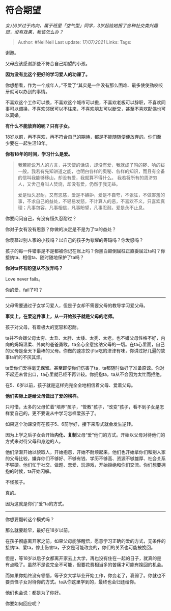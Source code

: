 # 符合期望
*女儿6岁过于内向，属于班里「空气型」同学，3岁起给她报了各种社交类兴趣班，没有效果，我该怎么办？*


> Author: #NellNell 
Last update: *17/07/2021* 
Links:
Tags: 
  

谢邀。

父母应该感谢那些不符合自己期望的小孩。

**因为没有比这个更好的学习爱人的功课了。**

你想想看，作为一个成年人，”不爱了“其实是一件没有那么困难、最多使使劲咬咬牙就可以办到的事情。

不喜欢这个工作可以换，不喜欢这个城市可以搬，不喜欢老板可以辞职，不喜欢同事可以调换，不喜欢邻居可以不往来，不喜欢朋友可以断交，甚至不喜欢配偶也可以离婚。

**有什么不能放弃的呢？只有子女。**

18岁以前，再不喜欢，再不符合自己的期待，都是不能随随便便放弃的。你们至少要在一起生活18年。

**你有18年的时间，学习什么是爱。**

> 我若能说万人的方言，并天使的话语，却没有爱，我就成了鸣的锣、响的钹一般。我若有先知讲道之能，也明白各样的奥秘、各样的知识，而且有全备的信叫我能够移山，却没有爱，我就算不得什么。 我若将所有的周济穷人，又舍己身叫人焚烧，却没有爱，仍然于我无益。  
>   
> 爱是恒久忍耐，又有恩慈，爱是不嫉妒，爱是不自夸，不张狂，不做害羞的事，不求自己的益处，不轻易发怒，不计算人的恶，不喜欢不义，只喜欢真理；凡事包容，凡事相信，凡事盼望，凡事忍耐。爱是永不止息。

你要问问自己，有没有恒久忍耐过？

你对子女有没有恩慈？你做的决定是不是为了ta的益处？

你羡慕过别人家的小孩吗？以自己的孩子为夸耀的筹码吗？你发怒吗？

孩子的每一件错事是不是都被你记在账上吗？你黑白颠倒屈枉正直委屈过ta吗？你接纳ta、相信ta、随时随地保护了ta吗？

**你对ta怀有盼望从不放弃吗？**

Love never fails。

你的爱，fail了吗？

---

父母需要通过子女学习爱人，但是子女却不需要父母的教导学习爱父母。

**事实上，在爱这件事上，从一开始孩子就是父母的老师。**

孩子对父母，有着极大的宽容和忍耐。

ta并不会嫌父母太穷、太丑、太胖、太矮、太秃、太老。也不嫌父母性格不好，内向的妈妈温柔、外向的爸爸勇敢。ta全心全意接纳父母的一切。在ta心里面，自己的父母是全天下最棒的父母。你做的速冻饺子ta吃的津津有味，你讲过好几遍的故事ta听的不厌其烦。

ta爱你们爱得毫无保留。甚至即便你们伤害了ta，ta都随时做好了准备原谅。你对不起还未曾出口，ta心里就已经不再计较。你拥抱ta，ta从不会因为太忙而拒绝。

在5、6岁以前，孩子就是这样完完全全地相信着父母、爱着父母。

**他们实际上是给父母做出了爱的榜样。**

只可惜，太多的父母忙着“培养”孩子，“管教”孩子，“改变”孩子，看不到子女是怎样爱自己的，更不要说从中学习怎样爱孩子了。

如果这个功课没有在孩子5、6前学好，接下来形式就会发生逆转。

因为上学之后子女会开始**内化、复制**父母“爱”他们的方式。开始以父母对待他们的方式来对待父母和身边的人。

他们渐渐开始以貌取人，开始抱怨，开始不耐烦起来。他们也开始拿你们和别人家的父母比较，嫌弃你们不够好、不够有钱、学历不够高、资源不够雄厚、社会关系不够硬。他们忙于社交、做题、恋爱、玩游戏，开始拒绝和你们交流。你们想要拥抱的时候，ta开始闪躲。

不怪孩子。

真的。

因为这就是你们“爱”ta的方式。

---

你想要翻转这个模式吗？

那么就要趁早，最好在18岁以前。

在孩子彻底离开家之前，如果父母能够醒悟，愿意学习正确的爱的方式，无条件的接纳ta、爱ta，停止伤害ta，子女是可能改变的，你们的关系也可能被挽回。

但是，等18岁以后子女都离开家去上大学，再也没有住在一起的日子，就真的是有点晚了。虽然不是说完全不可能，但要花费相当多的苦痛才可能有挽回的机会。

而如果你始终没有领悟，等子女大学毕业开始工作，你变老了，衰弱了。你就也不要责怪子女对待你的方式。ta从你这里学到的，最终也会归还给你。

他们也会说：都是为了你好。

你要如何回应呢？